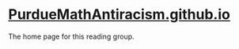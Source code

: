 # [PurdueMathAntiracism.github.io](https://PurdueMathAntiracism.github.io)
The home page for this reading group.
